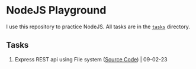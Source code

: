 # NodeJS Playground

I use this repository to practice NodeJS. All tasks are in the [`tasks`](https://github.com/faraazb/nodejs-playground/tree/main/tasks) directory.

## Tasks

1. Express REST api using File system ([Source Code](https://github.com/faraazb/nodejs-playground/tree/main/tasks/express-fs-rest-api/)) | 09-02-23
